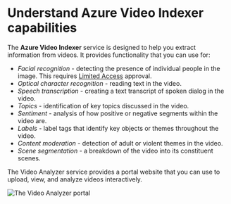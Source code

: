 
# 
# Understand Azure Video Indexer capabilities

The **Azure Video Indexer** service is designed to help you extract information from videos. It provides functionality that you can use for:

- *Facial recognition* - detecting the presence of individual people in the image. This requires [Limited Access](https://aka.ms/cog-services-limited-access) approval.
- *Optical character recognition* - reading text in the video.
- *Speech transcription* - creating a text transcript of spoken dialog in the video.
- *Topics* - identification of key topics discussed in the video.
- *Sentiment* - analysis of how positive or negative segments within the video are.
- *Labels* - label tags that identify key objects or themes throughout the video.
- *Content moderation* - detection of adult or violent themes in the video.
- *Scene segmentation* - a breakdown of the video into its constituent scenes.

The Video Analyzer service provides a portal website that you can use to upload, view, and analyze videos interactively.

![The Video Analyzer portal](../../wwl-data-ai/analyze-video/media/video-indexer-portal.png)



